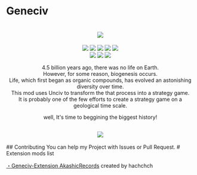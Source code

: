 # Geneciv
<h1 align="center"><img src="https://raw.githubusercontent.com/hachchch/-Geneciv-/master/preview.png"></h1>
<p align="center"><img src="https://raw.githubusercontent.com/hachchch/-Geneciv-/master/extraImages/PlanetEarth.png">
<img src="https://raw.githubusercontent.com/hachchch/-Geneciv-/master/extraImages/Moon.png">
<img src="https://raw.githubusercontent.com/hachchch/-Geneciv-/master/extraImages/OrganicCompound.png">
<img src="https://raw.githubusercontent.com/hachchch/-Geneciv-/master/extraImages/AsexualReproduction.png">
<img src="https://raw.githubusercontent.com/hachchch/-Geneciv-/master/extraImages/Nucleus.png"><br>
<img src="https://raw.githubusercontent.com/hachchch/-Geneciv-/master/extraImages/Jellyfishes.png">
<img src="https://raw.githubusercontent.com/hachchch/-Geneciv-/master/extraImages/FishAges.png">
<img src="https://raw.githubusercontent.com/hachchch/-Geneciv-/master/extraImages/Landing.png"></p>
<p align="center">4.5 billion years ago, there was no life on Earth.<br>
However, for some reason, biogenesis occurs.<br>
Life, which first began as organic compounds, has evolved an astonishing diversity over time.<br>
This mod uses Unciv to transform the that process into a strategy game.<br>
It is probably one of the few efforts to create a strategy game on a geological time scale.</p>
<p align="center">well, It's time to beggining the biggest history!</p>
<h2 align="center"><img src="https://raw.githubusercontent.com/hachchch/-Geneciv-/master/extraImages/oldpreview.png"></h2>
## Contributing
You can help my Project with Issues or Pull Request.
# Extension mods list
<p><a href="https://github.com/hachchch/-Geneciv-Extension-AkashicRecords">・Geneciv-Extension AkashicRecords</a> created by hachchch</p>

